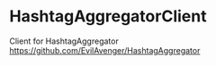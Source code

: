 # HashtagAggregatorClient
Client for HashtagAggregator https://github.com/EvilAvenger/HashtagAggregator
